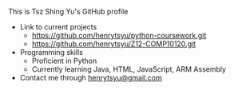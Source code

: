 This is Tsz Shing Yu's GitHub profile
- Link to current projects
	- https://github.com/henrytsyu/python-coursework.git
	- https://github.com/henrytsyu/Z12-COMP10120.git
- Programming skills
	- Proficient in Python
	- Currently learning Java, HTML, JavaScript, ARM Assembly
- Contact me through henrytsyu@gmail.com
